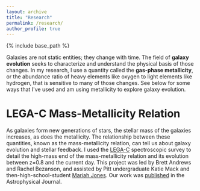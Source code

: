 ```yaml
---
layout: archive
title: "Research"
permalink: /research/
author_profile: true
---
```

{% include base_path %}

Galaxies are not static entities; they change with time. The field of <b>galaxy evolution</b> seeks to characterize and understand the physical basis of those changes. In my research, I use a quantity called the <b> gas-phase metallicity</b>, or the abundance ratio of heavy elements like oxygen to light elements like hydrogen, that is sensitive to many of those changes. See below for some ways that I've used and am using metallicity to explore galaxy evolution.

LEGA-C Mass-Metallicity Relation
======
As galaxies form new generations of stars, the stellar mass of the galaxies increases, as does the metallicity. The relationship between these quantities, known as the mass-metallicity relation, can tell us about galaxy evolution and stellar feedback. I used the [LEGA-C](https://www2.mpia-hd.mpg.de/home/legac/) spectroscopic survey to detail the high-mass end of the mass-metallicity relation and its evolution between z=0.8 and the current day. This project was led by Brett Andrews and Rachel Bezanson, and assisted by Pitt undergraduate Katie Mack and then-high-school-student [Mariah Jones](https://www.today.com/tmrw/how-high-school-senior-mariah-jones-became-scientific-researcher-t211429). Our work was [published](https://ui.adsabs.harvard.edu/abs/2024ApJ...964...59L/abstract) in the Astrophysical Journal.
